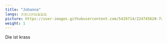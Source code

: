 ```yaml
---
title: "Johanna"
langs: 🇫🇷🇯🇵🇬🇧🇩🇪
picture: https://user-images.githubusercontent.com/5419714/224745620-7a997e2d-70a2-4f30-ad6e-c83513e8b449.png
weight: 1
---
```


Die ist krass